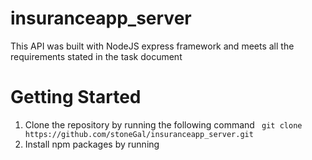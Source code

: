 # insuranceapp_server
This API was built with NodeJS express framework and meets all the requirements stated in the task document
# Getting Started
1. Clone the repository by running the following command
   ` git clone https://github.com/stoneGal/insuranceapp_server.git`
2. Install npm packages by running
